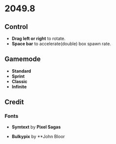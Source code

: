 # 2049.8

## Control

- **Drag left or right** to rotate.
- **Space bar** to accelerate(double) box spawn rate.

## Gamemode

- **Standard**
- **Sprint**
- **Classic**
- **Infinite**

## Credit

### Fonts

- **Symtext** by **Pixel Sagas**

- **Bulkypix** by **John Bloor
